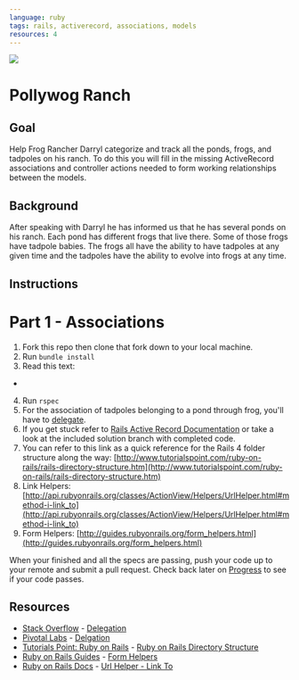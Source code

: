 ```yaml
---
language: ruby
tags: rails, activerecord, associations, models
resources: 4
---
```


<img src="http://upload.wikimedia.org/wikipedia/commons/thumb/6/60/Kaulquappen_Tadpole_3.JPG/640px-Kaulquappen_Tadpole_3.JPG">

# Pollywog Ranch

## Goal

Help Frog Rancher Darryl categorize and track all the ponds, frogs, and tadpoles on his ranch. To do this you will fill in the missing ActiveRecord associations and controller actions needed to form working relationships between the models.

## Background 

After speaking with Darryl he has informed us that he has several ponds on his ranch. Each pond has different frogs that live there. Some of those frogs have tadpole babies. The frogs all have the ability to have tadpoles at any given time and the tadpoles have the ability to evolve into frogs at any time. 
## Instructions

# Part 1 - Associations

1. Fork this repo then clone that fork down to your local machine.
2. Run `bundle install`
3. Read this text:
  * 
4. Run `rspec`
5. For the association of tadpoles belonging to a pond through frog, you'll have to [delegate](http://stackoverflow.com/a/11457714).
5. If you get stuck refer to [Rails Active Record Documentation](http://guides.rubyonrails.org/active_record_basics.html) or take a look at the included solution branch with completed code.
6. You can refer to this link as a quick reference for the Rails 4 folder structure along the way: [http://www.tutorialspoint.com/ruby-on-rails/rails-directory-structure.htm](http://www.tutorialspoint.com/ruby-on-rails/rails-directory-structure.htm)
7. Link Helpers: [http://api.rubyonrails.org/classes/ActionView/Helpers/UrlHelper.html#method-i-link_to](http://api.rubyonrails.org/classes/ActionView/Helpers/UrlHelper.html#method-i-link_to)
8. Form Helpers: [http://guides.rubyonrails.org/form_helpers.html](http://guides.rubyonrails.org/form_helpers.html)


When your finished and all the specs are passing, push your code up to your remote and submit a pull request. Check back later on [Progress](progress.flatironschoo.com) to see if your code passes.

## Resources
* [Stack Overflow](http://stackoverflow.com/) - [Delegation](http://stackoverflow.com/a/11457714)
* [Pivotal Labs](http://pivotallabs.com/) - [Delgation](http://pivotallabs.com/rails-delegates-are-even-more-useful-than-i-knew/)
* [Tutorials Point: Ruby on Rails](http://www.tutorialspoint.com/ruby-on-rails/) - [Ruby on Rails Directory Structure](http://www.tutorialspoint.com/ruby-on-rails/rails-directory-structure.htm)
* [Ruby on Rails Guides](http://guides.rubyonrails.org/) - [Form Helpers](http://guides.rubyonrails.org/form_helpers.html)
* [Ruby on Rails Docs](http://api.rubyonrails.org/) - [Url Helper - Link To](http://api.rubyonrails.org/classes/ActionView/Helpers/UrlHelper.html#method-i-link_to)